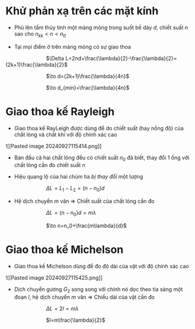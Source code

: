 
# Khử phản xạ trên các mặt kính

- Phủ lên tấm thủy tinh một màng mỏng trong suốt bề dày $d$, chiết suất $n$ sao cho $n_{kk}<n<n_{tt}$

- Tại mọi điểm ở trên màng mỏng có sự giao thoa

$\hspace{3cm}$$\Delta L=2nd+\frac{\lambda}{2}-\frac{\lambda}{2}=(2k+1)\frac{\lambda}{2}$ 

$\hspace{3cm}$$\to d=(2k+1)\frac{\lambda}{4n}$ 

$\hspace{3cm}$$\to d_{min}=\frac{\lambda}{4n}$

# Giao thoa kế Rayleigh

- Giao thoa kế RayLeigh được dùng để do chiết suất (hay nồng độ) của chất lỏng và chất khí với độ chính xác cao

![[Pasted image 20240927115414.png]]

- Ban đầu cả hai chất lỏng đều có chiết suất $n_0$ đã biết, thay đổi 1 ống với chất lỏng cần đo chiết suất $n$

- Hiệu quang lộ của hai chùm tia *bị thay đổi* một lượng

$\hspace{3cm}$$\Delta L=L_1-L_2=(n-n_0)d$

- Hệ dịch chuyển $m$ vân $\Rightarrow$ Chiết suất của chất lỏng cần đo

$\hspace{3cm}$$\Delta L =(n-n_0)d=m\lambda$

$\hspace{3cm}$$\to n=n_0+\frac{m\lambda}{d}$

# Giao thoa kế Michelson

- Giao thoa kế Michelson dùng để đo độ dài của vật với độ chính xác cao 

![[Pasted image 20240927115425.png]]

- Dịch chuyển gương $G_2$ song song với chính nó dọc theo tia sáng một đoạn $l$, hệ dịch chuyển $m$ vân $\Rightarrow$ Chiều dài của vật cần đo

$\hspace{3cm}$$\Delta L= 2l=m\lambda$

$\hspace{3cm}$$l=m\frac{\lambda}{2}$



